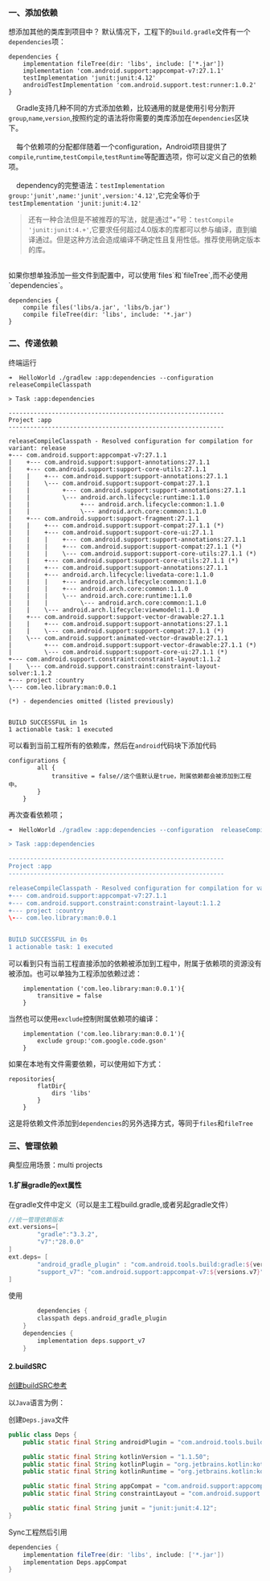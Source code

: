 ### 一、添加依赖



想添加其他的类库到项目中？
默认情况下，工程下的`build.gradle`文件有一个`dependencies`项：

```
dependencies {
    implementation fileTree(dir: 'libs', include: ['*.jar'])
    implementation 'com.android.support:appcompat-v7:27.1.1'
    testImplementation 'junit:junit:4.12'
    androidTestImplementation 'com.android.support.test:runner:1.0.2'
}
```
&nbsp;&nbsp;&nbsp;&nbsp;Gradle支持几种不同的方式添加依赖，比较通用的就是使用引号分割开`group`,`name`,`version`,按照约定的语法将你需要的类库添加在`dependencies`区块下。<br><br>
&nbsp;&nbsp;&nbsp;&nbsp;每个依赖项的分配都伴随着一个configuration，Android项目提供了`compile`,`runtime`,`testCompile`,`testRuntime`等配置选项，你可以定义自己的依赖项。<br><br>
&nbsp;&nbsp;&nbsp;&nbsp;dependency的完整语法：`testImplementation group:'junit',name:'junit',version:'4.12'`,它完全等价于`testImplementation 'junit:junit:4.12'`

> 还有一种合法但是不被推荐的写法，就是通过“+”号：`testCompile 'junit:junit:4.+'`,它要求任何超过4.0版本的库都可以参与编译，直到编译通过。但是这种方法会造成编译不确定性且复用性低。推荐使用确定版本的库。

<br>
如果你想单独添加一些文件到配置中，可以使用`files`和`fileTree`,而不必使用`dependencies`。

```
dependencies {
    compile files('libs/a.jar', 'libs/b.jar')
    compile fileTree(dir: 'libs', include: '*.jar')
}
```



### 二、传递依赖

终端运行

```shell
➜  HelloWorld ./gradlew :app:dependencies --configuration  releaseCompileClasspath

> Task :app:dependencies

------------------------------------------------------------
Project :app
------------------------------------------------------------

releaseCompileClasspath - Resolved configuration for compilation for variant: release
+--- com.android.support:appcompat-v7:27.1.1
|    +--- com.android.support:support-annotations:27.1.1
|    +--- com.android.support:support-core-utils:27.1.1
|    |    +--- com.android.support:support-annotations:27.1.1
|    |    \--- com.android.support:support-compat:27.1.1
|    |         +--- com.android.support:support-annotations:27.1.1
|    |         \--- android.arch.lifecycle:runtime:1.1.0
|    |              +--- android.arch.lifecycle:common:1.1.0
|    |              \--- android.arch.core:common:1.1.0
|    +--- com.android.support:support-fragment:27.1.1
|    |    +--- com.android.support:support-compat:27.1.1 (*)
|    |    +--- com.android.support:support-core-ui:27.1.1
|    |    |    +--- com.android.support:support-annotations:27.1.1
|    |    |    +--- com.android.support:support-compat:27.1.1 (*)
|    |    |    \--- com.android.support:support-core-utils:27.1.1 (*)
|    |    +--- com.android.support:support-core-utils:27.1.1 (*)
|    |    +--- com.android.support:support-annotations:27.1.1
|    |    +--- android.arch.lifecycle:livedata-core:1.1.0
|    |    |    +--- android.arch.lifecycle:common:1.1.0
|    |    |    +--- android.arch.core:common:1.1.0
|    |    |    \--- android.arch.core:runtime:1.1.0
|    |    |         \--- android.arch.core:common:1.1.0
|    |    \--- android.arch.lifecycle:viewmodel:1.1.0
|    +--- com.android.support:support-vector-drawable:27.1.1
|    |    +--- com.android.support:support-annotations:27.1.1
|    |    \--- com.android.support:support-compat:27.1.1 (*)
|    \--- com.android.support:animated-vector-drawable:27.1.1
|         +--- com.android.support:support-vector-drawable:27.1.1 (*)
|         \--- com.android.support:support-core-ui:27.1.1 (*)
+--- com.android.support.constraint:constraint-layout:1.1.2
|    \--- com.android.support.constraint:constraint-layout-solver:1.1.2
+--- project :country
\--- com.leo.library:man:0.0.1

(*) - dependencies omitted (listed previously)


BUILD SUCCESSFUL in 1s
1 actionable task: 1 executed
```
可以看到当前工程所有的依赖库，然后在`android`代码块下添加代码

```
configurations {
        all {
            transitive = false//这个值默认是true，附属依赖都会被添加到工程中。
        }
    }
```
再次查看依赖项；

```groovy
➜  HelloWorld ./gradlew :app:dependencies --configuration  releaseCompileClasspath

> Task :app:dependencies

------------------------------------------------------------
Project :app
------------------------------------------------------------

releaseCompileClasspath - Resolved configuration for compilation for variant: release
+--- com.android.support:appcompat-v7:27.1.1
+--- com.android.support.constraint:constraint-layout:1.1.2
+--- project :country
\--- com.leo.library:man:0.0.1


BUILD SUCCESSFUL in 0s
1 actionable task: 1 executed
```
可以看到只有当前工程直接添加的依赖被添加到工程中，附属于依赖项的资源没有被添加。也可以单独为工程添加依赖过滤：

```
    implementation ('com.leo.library:man:0.0.1'){
        transitive = false
    }
```
当然也可以使用`exclude`控制附属依赖项的编译：

```
    implementation ('com.leo.library:man:0.0.1'){
        exclude group:'com.google.code.gson'
    }
```
如果在本地有文件需要依赖，可以使用如下方式：

```
repositories{
        flatDir{
            dirs 'libs'
        }
    }
```
这是将依赖文件添加到`dependencies`的另外选择方式，等同于`files`和`fileTree`



### 三、管理依赖

典型应用场景：multi projects

#### 1.扩展gradle的ext属性

在gradle文件中定义（可以是主工程build.gradle,或者另起gradle文件）

```groovy
//统一管理依赖版本
ext.versions=[
        "gradle":"3.3.2",
        "v7":"28.0.0"
]
ext.deps= [
        "android_gradle_plugin" : "com.android.tools.build:gradle:${versions.gradle}",
        "support_v7": "com.android.support:appcompat-v7:${versions.v7}"
]
```

使用

```groovy
		dependencies {
        classpath deps.android_gradle_plugin
    }
    dependencies {
        implementation deps.support_v7
    }
```

#### 2.buildSRC

[创建buildSRC参考](./Gradle-07-Plugin.md)

以`Java`语言为例：

创建`Deps.java`文件

```java
public class Deps {
    public static final String androidPlugin = "com.android.tools.build:gradle:3.0.0-beta6";

    public static final String kotlinVersion = "1.1.50";
    public static final String kotlinPlugin = "org.jetbrains.kotlin:kotlin-gradle-plugin:" + kotlinVersion;
    public static final String kotlinRuntime = "org.jetbrains.kotlin:kotlin-stdlib-jre7:" + kotlinVersion;

    public static final String appCompat = "com.android.support:appcompat-v7:28.0.0";
    public static final String constraintLayout = "com.android.support.constraint:constraint-layout:1.0.2";

    public static final String junit = "junit:junit:4.12";
}
```

Sync工程然后引用

```groovy
dependencies {
    implementation fileTree(dir: 'libs', include: ['*.jar'])
    implementation Deps.appCompat
}
```